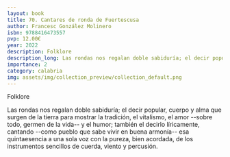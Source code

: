 ```yaml
---
layout: book
title: 70. Cantares de ronda de Fuertescusa
author: Francesc González Molinero
isbn: 9788416473557
pvp: 12.00€
year: 2022
description: Folklore
description_long: Las rondas nos regalan doble sabiduría; el decir popular, cuerpo y alma que surgen de la tierra para mostrar la tradición, el vitalismo, el amor --sobre todo, germen de la vida-- y el humor; también el decirlo líricamente, cantando --como pueblo que sabe vivir en buena armonía-- esa quintaesencia a una sola voz con la pureza, bien acordada, de los instrumentos sencillos de cuerda, viento y percusión.
importance: 2
category: calabria
img: assets/img/collection_preview/collection_default.png
---
```


Folklore

Las rondas nos regalan doble sabiduría; el decir popular, cuerpo y alma que surgen de la tierra para mostrar la tradición, el vitalismo, el amor --sobre todo, germen de la vida-- y el humor; también el decirlo líricamente, cantando --como pueblo que sabe vivir en buena armonía-- esa quintaesencia a una sola voz con la pureza, bien acordada, de los instrumentos sencillos de cuerda, viento y percusión.
